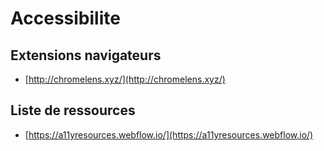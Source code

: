 # Accessibilite

## Extensions navigateurs

* [http://chromelens.xyz/](http://chromelens.xyz/)

## Liste de ressources

* [https://a11yresources.webflow.io/](https://a11yresources.webflow.io/)

